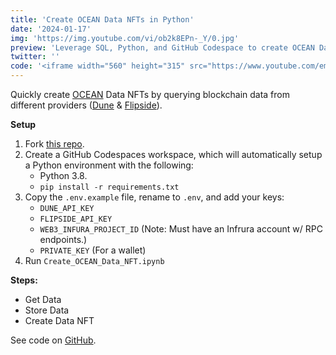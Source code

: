 ```yaml
---
title: 'Create OCEAN Data NFTs in Python'
date: '2024-01-17'
img: 'https://img.youtube.com/vi/ob2k8EPn-_Y/0.jpg'
preview: 'Leverage SQL, Python, and GitHub Codespace to create OCEAN Data NFTs with Dune & Flipside data.'
twitter: ''
code: '<iframe width="560" height="315" src="https://www.youtube.com/embed/ob2k8EPn-_Y?si=GjesBrK8iA6mQGF_" title="YouTube video player" frameborder="0" allow="accelerometer; autoplay; clipboard-write; encrypted-media; gyroscope; picture-in-picture; web-share" allowfullscreen></iframe>'
---
```


Quickly create [OCEAN](https://oceanprotocol.com/) Data NFTs by querying blockchain data from different providers ([Dune](https://dune.com/) & [Flipside](https://flipsidecrypto.xyz/)).

**Setup**

1. Fork [this repo](https://github.com/PrimoData/ocean_data_nfts).
2. Create a GitHub Codespaces workspace, which will automatically setup a Python environment with the following:
   - Python 3.8.
   - `pip install -r requirements.txt`
3. Copy the `.env.example` file, rename to `.env`, and add your keys:
   - `DUNE_API_KEY`
   - `FLIPSIDE_API_KEY`
   - `WEB3_INFURA_PROJECT_ID` (Note: Must have an Infrura account w/ RPC endpoints.)
   - `PRIVATE_KEY` (For a wallet)
4. Run `Create_OCEAN_Data_NFT.ipynb`

**Steps:**

- Get Data
- Store Data
- Create Data NFT

See code on [GitHub](https://github.com/PrimoData/ocean_data_nfts).

